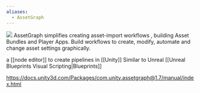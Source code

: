```yaml
---
aliases:
  - AssetGraph
---
```

![](https://docs.unity3d.com/Packages/com.unity.assetgraph@1.7/manual/images/top.png)
AssetGraph simplifies creating asset-import workflows , building Asset Bundles and Player Apps. 
Build workflows to create, modify, automate and change asset settings graphically.

a [[node editor]] to create pipelines in [[Unity]] 
Similar to Unreal [[Unreal Blueprints Visual Scripting|Blueprints]]

https://docs.unity3d.com/Packages/com.unity.assetgraph@1.7/manual/index.html